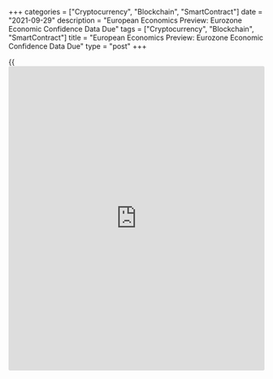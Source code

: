 +++
categories = ["Cryptocurrency", "Blockchain", "SmartContract"]
date = "2021-09-29"
description = "European Economics Preview: Eurozone Economic Confidence Data Due"
tags = ["Cryptocurrency", "Blockchain", "SmartContract"]
title = "European Economics Preview: Eurozone Economic Confidence Data Due"
type = "post"
+++

{{<iframe id="large-banner" src="https://www.bounty.group/#slide=23.0" width="100%" height="600" scrolling="no" style="border: 0px solid rgb(216, 221, 230); border-radius: 3px;">}}

Economic confidence from euro area and mortgage approvals from the UK
are due on Wednesday, headlining a light day for the European economic
[news](https://www.letsplayfx.com/blog/forex-news-website/).

At 2.00 am ET, Destatis is slated to issue Germany's import prices for
August. Import price inflation is seen rising to 16.1 percent from 15.0
percent in July.

At 3.00 am ET, the National Institute of Economic Research publishes
Sweden's economic tendency survey results.

In the meantime, flash consumer price data from Spain and economic
confidence data from Turkey are due.

At 4.30 am ET, the Bank of England is scheduled to release mortgage
approvals data for August. The number of mortgages approved in August is
seen at 73,000 versus 75,150 a month ago.

At 5.00 am ET, the European Commission releases economic confidence
survey results. The economic sentiment index is forecast to fall to
116.9 in September from 117.5 in August.

For comments and feedback [contact](https://www.playgroundfx.com/contact/): editorial@rtt[news](https://www.letsplayfx.com/blog/forex-news-website/).com

[Economic News][1]

 **What parts of the world are seeing the best (and worst) economic
performances lately? Click[here][2] to check out our [Econ Scorecard][2]
and find out! See up-to-the-moment [ranking](https://www.playgroundfx.com/blog/crypto-exchange-ranking/)s for the best and worst
performers in [GDP][2], [unemployment rate][3], [inflation][4] and much
more.**

   1. www.rtt[news](https://www.letsplayfx.com/blog/forex-news-website/).com/Content/EconomicNews.aspx
   2. www.rtt[news](https://www.letsplayfx.com/blog/forex-news-website/).com/economic-scorecard/world-rank/GDP/highest-performance.aspx
   3. www.rtt[news](https://www.letsplayfx.com/blog/forex-news-website/).com/economic-scorecard/world-rank/unemployment-rate/lowest-performance.aspx
   4. www.rtt[news](https://www.letsplayfx.com/blog/forex-news-website/).com/economic-scorecard/world-rank/CPI/highest-performance.aspx